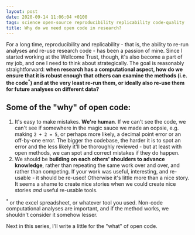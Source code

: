 ```yaml
---
layout: post
date: 2020-09-14 11:06:04 +0100
tags: science open-source reproducibility replicability code-quality
title: Why do we need open code in research?
---
```


For a long time, reproducibility and replicability - that is, the ability to re-run analyses and re-use research code - has been a passion of mine. Since I started working at the Wellcome Trust, though, it's also become a part of my job, and one I need to think about strategically. The goal is reasonably straightforward: **when research has a computational aspect, how do we ensure that it is robust enough that others can examine the methods (i.e. the code<sup>*</sup>) and at the very least re-run them, or ideally also re-use them for future analyses on different data?**

## Some of the "why" of open code:

1. It's easy to make mistakes. **We're human**. If we can't see the code, we can't see if somewhere in the magic sauce we made an oopsie, e.g. making `2 + 2 = 5`, or perhaps more likely, a decimal point error or an off-by-one error. The bigger the codebase, the harder it is to spot an error and the less likely it'll be thoroughly reviewed - but at least with open methods, we can spot and correct mistakes if they do happen.
2. We should be **building on each others' shoulders to advance knowledge**, rather than repeating the same work over and over, and rather than competing. If your work was useful, interesting, and re-usable - it should be re-used! Otherwise it's little more than a nice story. It seems a shame to create nice stories when we could create nice stories _and_ useful re-usable tools.

<sup>*</sup> or the excel spreadsheet, or whatever tool you used. Non-code computational analyses are important, and if the method works, we shouldn't consider it somehow lesser.

Next in this series, I'll write a little for the "what" of open code.
